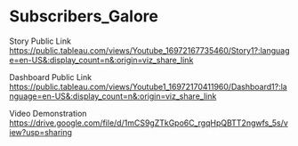 # Subscribers_Galore

Story Public Link https://public.tableau.com/views/Youtube_16972167735460/Story1?:language=en-US&:display_count=n&:origin=viz_share_link

Dashboard Public Link https://public.tableau.com/views/Youtube1_16972170411960/Dashboard1?:language=en-US&:display_count=n&:origin=viz_share_link

Video Demonstration https://drive.google.com/file/d/1mCS9gZTkGpo6C_rgqHpQBTT2ngwfs_5s/view?usp=sharing
